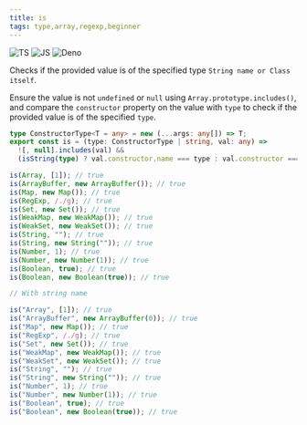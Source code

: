 ```yaml
---
title: is
tags: type,array,regexp,beginner
---
```


![TS](https://img.shields.io/badge/supports-typescript-blue.svg?style=flat-square)
![JS](https://img.shields.io/badge/supports-javascript-yellow.svg?style=flat-square)
![Deno](https://img.shields.io/badge/supports-deno-green.svg?style=flat-square)

Checks if the provided value is of the specified type `String name or Class itself`.

Ensure the value is not `undefined` or `null` using `Array.prototype.includes()`, and compare the `constructor` property on the value with `type` to check if the provided value is of the specified `type`.

```ts
type ConstructorType<T = any> = new (...args: any[]) => T;
export const is = (type: ConstructorType | string, val: any) =>
  ![, null].includes(val) &&
  (isString(type) ? val.constructor.name === type : val.constructor === type);
```

```ts
is(Array, [1]); // true
is(ArrayBuffer, new ArrayBuffer()); // true
is(Map, new Map()); // true
is(RegExp, /./g); // true
is(Set, new Set()); // true
is(WeakMap, new WeakMap()); // true
is(WeakSet, new WeakSet()); // true
is(String, ""); // true
is(String, new String("")); // true
is(Number, 1); // true
is(Number, new Number(1)); // true
is(Boolean, true); // true
is(Boolean, new Boolean(true)); // true

// With string name

is("Array", [1]); // true
is("ArrayBuffer", new ArrayBuffer(0)); // true
is("Map", new Map()); // true
is("RegExp", /./g); // true
is("Set", new Set()); // true
is("WeakMap", new WeakMap()); // true
is("WeakSet", new WeakSet()); // true
is("String", ""); // true
is("String", new String("")); // true
is("Number", 1); // true
is("Number", new Number(1)); // true
is("Boolean", true); // true
is("Boolean", new Boolean(true)); // true
```
